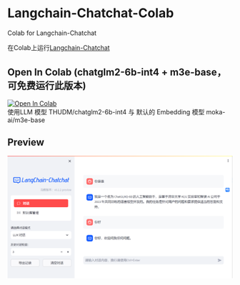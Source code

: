 # Langchain-Chatchat-Colab
Colab for Langchain-Chatchat

在Colab上运行[Langchain-Chatchat](https://github.com/chatchat-space/Langchain-Chatchat)

## Open In Colab  (chatglm2-6b-int4 + m3e-base，可免费运行此版本)
[![Open In Colab](https://colab.research.google.com/assets/colab-badge.svg)](https://colab.research.google.com/github/cwyalpha/Langchain-Chatchat-Colab/blob/main/Langchain_Chatchat_ChatGLM2_6b_int4_colab.ipynb)  
使用LLM 模型 THUDM/chatglm2-6b-int4 与 默认的 Embedding 模型 moka-ai/m3e-base

## Preview

![web-preview](preview.png)
